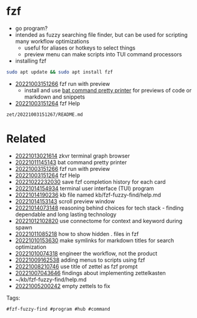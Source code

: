 # fzf

- go program?
- intended as fuzzy searching file finder, but can be used for scripting many workflow optimizations
  - useful for aliases or hotkeys to select things
  - preview menu can make scripts into TUI command processors
- installing fzf
```bash
sudo apt update && sudo apt install fzf
```
- [20221003151266](/zet/20221003151266/README.md) fzf run with preview
  - install and use [bat command pretty printer](/zet/20221011145143/README.md) for previews of code or markdown and snippets
- [20221003151264](/zet/20221003151264/README.md) fzf Help

` zet/20221003151267/README.md `

# Related

- [20221013021614](/zet/20221013021614/README.md) zkvr terminal graph browser
- [20221011145143](/zet/20221011145143/README.md) bat command pretty printer
- [20221003151266](/zet/20221003151266/README.md) fzf run with preview
- [20221003151264](/zet/20221003151264/README.md) fzf Help
- [20221022232030](/zet/20221022232030/README.md) save fzf completion history for each card
- [20221014154934](/zet/20221014154934/README.md) terminal user interface (TUI) program
- [20221014190236](/zet/20221014190236/README.md) kb file named kb/fzf-fuzzy-find/help.md
- [20221014153143](/zet/20221014153143/README.md) scroll preview window
- [20221014073148](/zet/20221014073148/README.md) reasoning behind choices for tech stack - finding dependable and long lasting technology
- [20221012102820](/zet/20221012102820/README.md) use connectome for context and keyword during spawn
- [20221011085218](/zet/20221011085218/README.md) how to show hidden . files in fzf
- [20221010153630](/zet/20221010153630/README.md) make symlinks for markdown titles for search optimization
- [20221010074318](/zet/20221010074318/README.md) engineer the workflow, not the product
- [20221009162538](/zet/20221009162538/README.md) adding menus to scripts using fzf
- [20221008210746](/zet/20221008210746/README.md) use title of zettel as fzf prompt
- [20221007043646](/zet/20221007043646/README.md) findings about implementing zettelkasten
- ~/kb/fzf-fuzzy-find/help.md
- [20221005200242](/zet/20221005200242/README.md) empty zettels to fix

Tags:

    #fzf-fuzzy-find #program #hub #command
